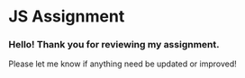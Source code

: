 # JS Assignment

### Hello! Thank you for reviewing my assignment. 

Please let me know if anything need be updated or improved! 
